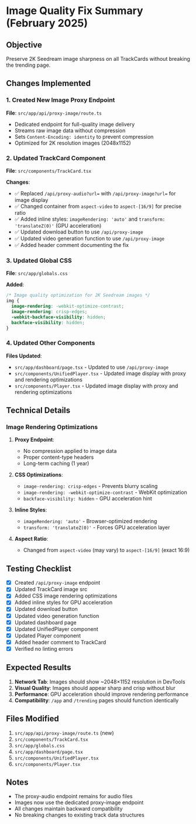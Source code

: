 # Image Quality Fix Summary (February 2025)

## Objective
Preserve 2K Seedream image sharpness on all TrackCards without breaking the trending page.

## Changes Implemented

### 1. Created New Image Proxy Endpoint
**File**: `src/app/api/proxy-image/route.ts`

- Dedicated endpoint for full-quality image delivery
- Streams raw image data without compression
- Sets `Content-Encoding: identity` to prevent compression
- Optimized for 2K resolution images (2048x1152)

### 2. Updated TrackCard Component
**File**: `src/components/TrackCard.tsx`

**Changes**:
- ✅ Replaced `/api/proxy-audio?url=` with `/api/proxy-image?url=` for image display
- ✅ Changed container from `aspect-video` to `aspect-[16/9]` for precise ratio
- ✅ Added inline styles: `imageRendering: 'auto'` and `transform: 'translateZ(0)'` (GPU acceleration)
- ✅ Updated download button to use `/api/proxy-image`
- ✅ Updated video generation function to use `/api/proxy-image`
- ✅ Added header comment documenting the fix

### 3. Updated Global CSS
**File**: `src/app/globals.css`

**Added**:
```css
/* Image quality optimization for 2K Seedream images */
img {
  image-rendering: -webkit-optimize-contrast;
  image-rendering: crisp-edges;
  -webkit-backface-visibility: hidden;
  backface-visibility: hidden;
}
```

### 4. Updated Other Components
**Files Updated**:
- `src/app/dashboard/page.tsx` - Updated to use `/api/proxy-image`
- `src/components/UnifiedPlayer.tsx` - Updated image display with proxy and rendering optimizations
- `src/components/Player.tsx` - Updated image display with proxy and rendering optimizations

## Technical Details

### Image Rendering Optimizations

1. **Proxy Endpoint**:
   - No compression applied to image data
   - Proper content-type headers
   - Long-term caching (1 year)

2. **CSS Optimizations**:
   - `image-rendering: crisp-edges` - Prevents blurry scaling
   - `image-rendering: -webkit-optimize-contrast` - WebKit optimization
   - `backface-visibility: hidden` - GPU acceleration hint

3. **Inline Styles**:
   - `imageRendering: 'auto'` - Browser-optimized rendering
   - `transform: 'translateZ(0)'` - Forces GPU acceleration layer

4. **Aspect Ratio**:
   - Changed from `aspect-video` (may vary) to `aspect-[16/9]` (exact 16:9)

## Testing Checklist

- [x] Created `/api/proxy-image` endpoint
- [x] Updated TrackCard image src
- [x] Added CSS image rendering optimizations
- [x] Added inline styles for GPU acceleration
- [x] Updated download button
- [x] Updated video generation function
- [x] Updated dashboard page
- [x] Updated UnifiedPlayer component
- [x] Updated Player component
- [x] Added header comment to TrackCard
- [x] Verified no linting errors

## Expected Results

1. **Network Tab**: Images should show ~2048×1152 resolution in DevTools
2. **Visual Quality**: Images should appear sharp and crisp without blur
3. **Performance**: GPU acceleration should improve rendering performance
4. **Compatibility**: `/app` and `/trending` pages should function identically

## Files Modified

1. `src/app/api/proxy-image/route.ts` (new)
2. `src/components/TrackCard.tsx`
3. `src/app/globals.css`
4. `src/app/dashboard/page.tsx`
5. `src/components/UnifiedPlayer.tsx`
6. `src/components/Player.tsx`

## Notes

- The proxy-audio endpoint remains for audio files
- Images now use the dedicated proxy-image endpoint
- All changes maintain backward compatibility
- No breaking changes to existing track data structures


